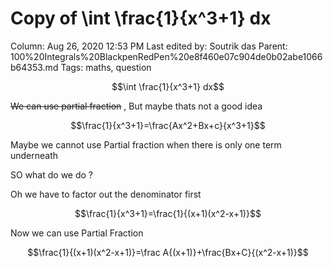 # Copy of \int \frac{1}{x^3+1} dx

Column: Aug 26, 2020 12:53 PM
Last edited by: Soutrik das
Parent: 100%20Integrals%20BlackpenRedPen%20e8f460e07c904de0b02abe1066b64353.md
Tags: maths, question

$$\int \frac{1}{x^3+1} dx$$

~~We can use partial fraction~~ , But maybe thats not a good idea

$$\frac{1}{x^3+1}=\frac{Ax^2+Bx+c}{x^3+1}$$

Maybe we cannot use Partial fraction when there is only one term underneath 

SO what do we do ?

Oh we have to factor out the denominator first 

$$\frac{1}{x^3+1}=\frac{1}{(x+1)(x^2-x+1)}$$

Now we can use Partial Fraction 

$$\frac{1}{(x+1)(x^2-x+1)}=\frac A{(x+1)}+\frac{Bx+C}{(x^2-x+1)}$$